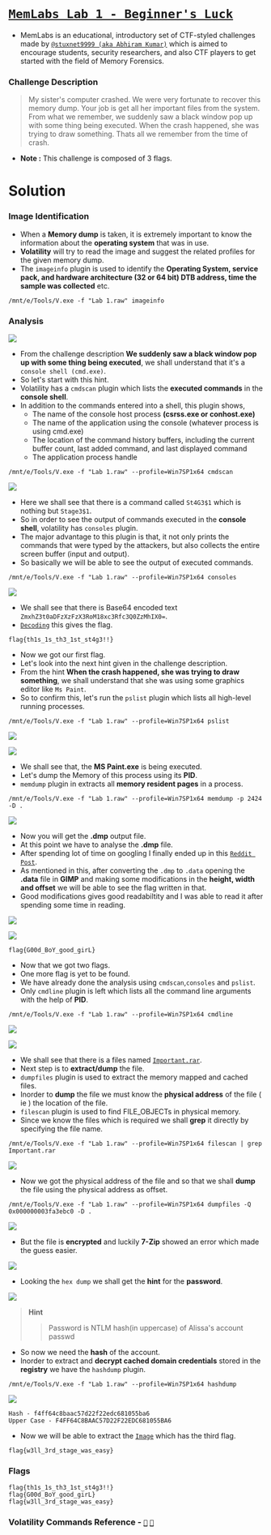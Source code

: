 # [`MemLabs Lab 1 - Beginner's Luck`](https://mega.nz/#!6l4BhKIb!l8ATZoliB_ULlvlkESwkPiXAETJEF7p91Gf9CWuQI70)

- MemLabs is an educational, introductory set of CTF-styled challenges made by [`@stuxnet9999 (aka Abhiram Kumar)`](https://github.com/stuxnet999) which is aimed to encourage students, security researchers, and also CTF players to get started with the field of Memory Forensics.

### Challenge Description

> My sister's computer crashed. We were very fortunate to recover this memory dump. Your job is get all her important files from the system. From what we remember, we suddenly saw a black window pop up with some thing being executed. When the crash happened, she was trying to draw something. Thats all we remember from the time of crash.

- **Note :** This challenge is composed of 3 flags.

# Solution

### Image Identification 

- When a **Memory dump** is taken, it is extremely important to know the information about the **operating system** that was in use.
- **Volatility** will try to read the image and suggest the related profiles for the given memory dump. 
- The `imageinfo` plugin is used to identify the **Operating System, service pack, and hardware architecture (32 or 64 bit) DTB address, time the sample was collected** etc.

```
/mnt/e/Tools/V.exe -f "Lab 1.raw" imageinfo
```

### Analysis

![](https://github.com/a3X3k/MemLabs/blob/main/Lab%201/Assets/1.png)

- From the challenge description **We suddenly saw a black window pop up with some thing being executed**, we shall understand that it's a `console shell (cmd.exe)`.
- So let's start with this hint.
- Volatility has a `cmdscan` plugin which lists the **executed commands** in the **console shell**.
- In addition to the commands entered into a shell, this plugin shows,
    - The name of the console host process **(csrss.exe or conhost.exe)**
    - The name of the application using the console (whatever process is using cmd.exe)
    - The location of the command history buffers, including the current buffer count, last added command, and last displayed command
    - The application process handle

```
/mnt/e/Tools/V.exe -f "Lab 1.raw" --profile=Win7SP1x64 cmdscan
```

![](https://github.com/a3X3k/MemLabs/blob/main/Lab%201/Assets/14.png)

- Here we shall see that there is a command called `St4G3$1` which is nothing but `Stage3$1`.
- So in order to see the output of commands executed in the **console shell**, volatility has `consoles` plugin.
- The major advantage to this plugin is that, it not only prints the commands that were typed by the attackers, but also collects the entire screen buffer (input and output).
- So basically we will be able to see the output of executed commands.

```
/mnt/e/Tools/V.exe -f "Lab 1.raw" --profile=Win7SP1x64 consoles
```

![](https://github.com/a3X3k/MemLabs/blob/main/Lab%201/Assets/9.png)

- We shall see that there is Base64 encoded text `ZmxhZ3t0aDFzXzFzX3RoM18xc3Rfc3Q0ZzMhIX0=`.
- [`Decoding`](https://www.base64decode.org/) this gives the flag.

```
flag{th1s_1s_th3_1st_st4g3!!}
```

- Now we got our first flag.
- Let's look into the next hint given in the challenge description.
- From the hint **When the crash happened, she was trying to draw something**, we shall understand that she was using some graphics editor like `Ms Paint`.
- So to confirm this, let's run the `pslist` plugin which lists all high-level running processes.

```
/mnt/e/Tools/V.exe -f "Lab 1.raw" --profile=Win7SP1x64 pslist
```

![](https://github.com/a3X3k/MemLabs/blob/main/Lab%201/Assets/15.png)

![](https://github.com/a3X3k/MemLabs/blob/main/Lab%201/Assets/16.png)

- We shall see that, the **MS Paint.exe** is being executed.
- Let's dump the Memory of this process using its **PID**.
- `memdump` plugin in extracts all **memory resident pages** in a process.

```
/mnt/e/Tools/V.exe -f "Lab 1.raw" --profile=Win7SP1x64 memdump -p 2424 -D .
```

![](https://github.com/a3X3k/MemLabs/blob/main/Lab%201/Assets/10.png)

- Now you will get the **.dmp** output file.
- At this point we have to analyse the **.dmp** file.
- After spending lot of time on googling I finally ended up in this [`Reddit Post`](https://www.reddit.com/r/netsec/comments/2x8f17/extracting_raw_pictures_from_memory_dumps/).
- As mentioned in this, after converting the `.dmp` to `.data` opening the **.data** file in **GIMP** and making some modifications in the **height, width and offset** we will be able to see the flag written in that.
- Good modifications gives good readabiltity and I was able to read it after spending some time in reading.

![](https://github.com/a3X3k/MemLabs/blob/main/Lab%201/Assets/12.png)

![](https://github.com/a3X3k/MemLabs/blob/main/Lab%201/Assets/13.png)

```
flag{G00d_BoY_good_girL}
```

- Now that we got two flags.
- One more flag is yet to be found.
- We have already done the analysis using `cmdscan`,`consoles` and `pslist`.
- Only `cmdline` plugin is left which lists all the command line arguments with the help of **PID**.

```
/mnt/e/Tools/V.exe -f "Lab 1.raw" --profile=Win7SP1x64 cmdline
```

![](https://github.com/a3X3k/MemLabs/blob/main/Lab%201/Assets/2.png)

![](https://github.com/a3X3k/MemLabs/blob/main/Lab%201/Assets/3.png)

- We shall see that there is a files named [`Important.rar`](https://github.com/a3X3k/MemLabs/blob/main/Lab%201/Assets/1.rar).
- Next step is to **extract/dump** the file.
- `dumpfiles` plugin is used to extract the memory mapped and cached files.
- Inorder to **dump** the file we must know the **physical address** of the file ( ie ) the location of the file.
- `filescan` plugin is used to find FILE_OBJECTs in physical memory.
- Since we know the files which is required we shall **grep** it directly by specifying the file name.

```
/mnt/e/Tools/V.exe -f "Lab 1.raw" --profile=Win7SP1x64 filescan | grep Important.rar
```

![](https://github.com/a3X3k/MemLabs/blob/main/Lab%201/Assets/4.png)

- Now we got the physical address of the file and so that we shall **dump** the file using the physical address as offset.

```
/mnt/e/Tools/V.exe -f "Lab 1.raw" --profile=Win7SP1x64 dumpfiles -Q 0x000000003fa3ebc0 -D .
```

![](https://github.com/a3X3k/MemLabs/blob/main/Lab%201/Assets/5.png)

- But the file is **encrypted** and luckily **7-Zip** showed an error which made the guess easier. 

![](https://github.com/a3X3k/MemLabs/blob/main/Lab%201/Assets/8.png)

- Looking the `hex dump` we shall get the **hint** for the **password**.

![](https://github.com/a3X3k/MemLabs/blob/main/Lab%201/Assets/6.png)

> **Hint**
> > Password is NTLM hash(in uppercase) of Alissa's account passwd

- So now we need the **hash** of the account.
- Inorder to extract and **decrypt cached domain credentials** stored in the **registry** we have the `hashdump` plugin.

```
/mnt/e/Tools/V.exe -f "Lab 1.raw" --profile=Win7SP1x64 hashdump
```

![](https://github.com/a3X3k/MemLabs/blob/main/Lab%201/Assets/7.png)

```
Hash - f4ff64c8baac57d22f22edc681055ba6
Upper Case - F4FF64C8BAAC57D22F22EDC681055BA6
```

- Now we will be able to extract the [`Image`](https://github.com/a3X3k/MemLabs/blob/main/Lab%201/Assets/flag3.png) which has the third flag.

```
flag{w3ll_3rd_stage_was_easy}
```

### Flags

```
flag{th1s_1s_th3_1st_st4g3!!}
flag{G00d_BoY_good_girL}
flag{w3ll_3rd_stage_was_easy}
```

### Volatility Commands Reference - [`📖`](https://github.com/volatilityfoundation/volatility/wiki/Command-Reference#dumpfiles) [`📖`](https://www.codersnoon.com/2021/01/volatility-cheatsheet-memory-forensics.html) 



